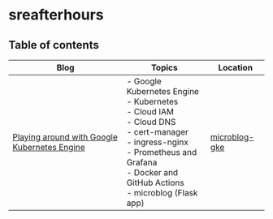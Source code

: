# sreafterhours

## Table of contents

|Blog|Topics|Location|
|---|---|---|
|[Playing around with Google Kubernetes Engine](https://medium.com/@sreafterhours/playing-around-with-google-kubernetes-engine-57b333d5dc21)|- Google Kubernetes Engine<br/>- Kubernetes<br/>- Cloud IAM<br/>- Cloud DNS<br />- cert-manager<br/>- ingress-nginx<br/>- Prometheus and Grafana<br/>- Docker and GitHub Actions<br/>- microblog (Flask app)|[microblog-gke](./microblog-gke/README.md)
